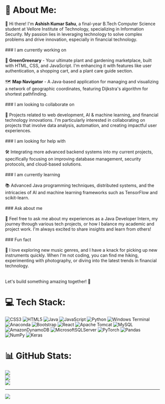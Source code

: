 # 💫 About Me:
👋 Hi there! I'm **Ashish Kumar Sahu**, a final-year B.Tech Computer Science student at Vellore Institute of Technology, specializing in Information Security. My passion lies in leveraging technology to solve complex problems and drive innovation, especially in financial technology. <br><br>### I am currently working on<br><br>🌱 **GreenGreenary** - Your ultimate plant and gardening marketplace, built with HTML, CSS, and JavaScript. I'm enhancing it with features like user authentication, a shopping cart, and a plant care guide section.<br><br>🗺️ **Map Navigator** - A Java-based application for managing and visualizing a network of geographic coordinates, featuring Dijkstra's algorithm for shortest pathfinding.<br><br>### I am looking to collaborate on<br><br>🤝 Projects related to web development, AI & machine learning, and financial technology innovations. I'm particularly interested in collaborating on projects that involve data analysis, automation, and creating impactful user experiences.<br><br>### I am looking for help with<br><br>🛠️ Integrating more advanced backend systems into my current projects, specifically focusing on improving database management, security protocols, and cloud-based solutions.<br><br>### I am currently learning<br><br>📚 Advanced Java programming techniques, distributed systems, and the intricacies of AI and machine learning frameworks such as TensorFlow and scikit-learn.<br><br>### Ask about me<br><br>💬 Feel free to ask me about my experiences as a Java Developer Intern, my journey through various tech projects, or how I balance my academic and project work. I'm always excited to share insights and learn from others!<br><br>### Fun fact<br><br>🎵 I love exploring new music genres, and I have a knack for picking up new instruments quickly. When I'm not coding, you can find me hiking, experimenting with photography, or diving into the latest trends in financial technology.<br><br><br>Let's build something amazing together! 🚀


# 💻 Tech Stack:
![CSS3](https://img.shields.io/badge/css3-%231572B6.svg?style=for-the-badge&logo=css3&logoColor=white) ![HTML5](https://img.shields.io/badge/html5-%23E34F26.svg?style=for-the-badge&logo=html5&logoColor=white) ![Java](https://img.shields.io/badge/java-%23ED8B00.svg?style=for-the-badge&logo=openjdk&logoColor=white) ![JavaScript](https://img.shields.io/badge/javascript-%23323330.svg?style=for-the-badge&logo=javascript&logoColor=%23F7DF1E) ![Python](https://img.shields.io/badge/python-3670A0?style=for-the-badge&logo=python&logoColor=ffdd54) ![Windows Terminal](https://img.shields.io/badge/Windows%20Terminal-%234D4D4D.svg?style=for-the-badge&logo=windows-terminal&logoColor=white) ![Anaconda](https://img.shields.io/badge/Anaconda-%2344A833.svg?style=for-the-badge&logo=anaconda&logoColor=white) ![Bootstrap](https://img.shields.io/badge/bootstrap-%238511FA.svg?style=for-the-badge&logo=bootstrap&logoColor=white) ![React](https://img.shields.io/badge/react-%2320232a.svg?style=for-the-badge&logo=react&logoColor=%2361DAFB) ![Apache Tomcat](https://img.shields.io/badge/apache%20tomcat-%23F8DC75.svg?style=for-the-badge&logo=apache-tomcat&logoColor=black) ![MySQL](https://img.shields.io/badge/mysql-4479A1.svg?style=for-the-badge&logo=mysql&logoColor=white) ![AmazonDynamoDB](https://img.shields.io/badge/Amazon%20DynamoDB-4053D6?style=for-the-badge&logo=Amazon%20DynamoDB&logoColor=white) ![MicrosoftSQLServer](https://img.shields.io/badge/Microsoft%20SQL%20Server-CC2927?style=for-the-badge&logo=microsoft%20sql%20server&logoColor=white) ![PyTorch](https://img.shields.io/badge/PyTorch-%23EE4C2C.svg?style=for-the-badge&logo=PyTorch&logoColor=white) ![Pandas](https://img.shields.io/badge/pandas-%23150458.svg?style=for-the-badge&logo=pandas&logoColor=white) ![NumPy](https://img.shields.io/badge/numpy-%23013243.svg?style=for-the-badge&logo=numpy&logoColor=white) ![Keras](https://img.shields.io/badge/Keras-%23D00000.svg?style=for-the-badge&logo=Keras&logoColor=white)
# 📊 GitHub Stats:
![](https://github-readme-stats.vercel.app/api?username=DeCharlie02&theme=dark&hide_border=false&include_all_commits=false&count_private=false)<br/>
![](https://github-readme-streak-stats.herokuapp.com/?user=DeCharlie02&theme=dark&hide_border=false)<br/>
![](https://github-readme-stats.vercel.app/api/top-langs/?username=DeCharlie02&theme=dark&hide_border=false&include_all_commits=false&count_private=false&layout=compact)

---
[![](https://visitcount.itsvg.in/api?id=DeCharlie02&icon=0&color=0)](https://visitcount.itsvg.in)

<!-- Proudly created with GPRM ( https://gprm.itsvg.in ) -->
